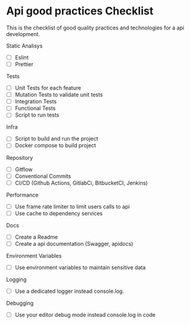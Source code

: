 # Api good practices Checklist

This is the checklist of good quality practices and technologies for a api development.

Static Analisys

- [ ] Eslint
- [ ] Prettier

Tests

- [ ] Unit Tests for each feature
- [ ] Mutation Tests to validate unit tests
- [ ] Integration Tests
- [ ] Functional Tests
- [ ] Script to run tests

Infra

- [ ] Script to build and run the project
- [ ] Docker compose to build project

Repository

- [ ] Gitflow
- [ ] Conventional Commits
- [ ] CI/CD (Github Actions, GitlabCi, BitbucketCI, Jenkins)

Performance

- [ ] Use frame rate limiter to limit users calls to api
- [ ] Use cache to dependency services

Docs

- [ ] Create a Readme
- [ ] Create a api documentation (Swagger, apidocs)

Environment Variables

- [ ] Use environment variables to maintain sensitive data

Logging

- [ ] Use a dedicated logger instead console.log.

Debugging

- [ ] Use your editor debug mode instead console.log in code
